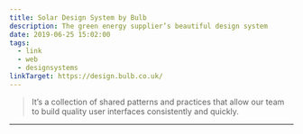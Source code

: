 ```yaml
---
title: Solar Design System by Bulb
description: The green energy supplier’s beautiful design system
date: 2019-06-25 15:02:00
tags:
  - link
  - web
  - designsystems
linkTarget: https://design.bulb.co.uk/
---
```

> It’s a collection of shared patterns and practices that allow our team to build quality user interfaces consistently and quickly.
---


